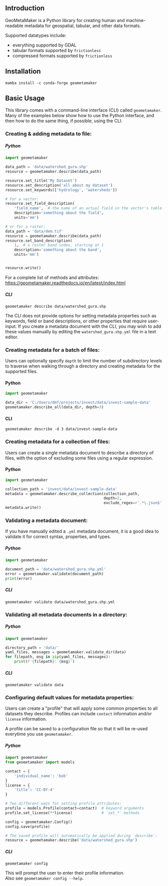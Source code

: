 ## Introduction

GeoMetaMaker is a Python library for creating human and machine-readable
metadata for geospatial, tabular, and other data formats.

Supported datatypes include:
* everything supported by GDAL
* tabular formats supported by `frictionless`
* compressed formats supported by `frictionless`

## Installation

`mamba install -c conda-forge geometamaker`

## Basic Usage

This library comes with a command-line interface (CLI) called `geometamaker`.
Many of the examples below show how to use the Python interface, and then
how to do the same thing, if possible, using the CLI.

### Creating & adding metadata to file:

##### Python

```python
import geometamaker

data_path = 'data/watershed_gura.shp'
resource = geometamaker.describe(data_path)

resource.set_title('My Dataset')
resource.set_description('all about my dataset')
resource.set_keywords(['hydrology', 'watersheds'])

# For a vector:
resource.set_field_description(
    'field_name',  # the name of an actual field in the vector's table
    description='something about the field',
    units='mm')

# or for a raster:
data_path = 'data/dem.tif'
resource = geometamaker.describe(data_path)
resource.set_band_description(
    1,  # a raster band index, starting at 1
    description='something about the band',
    units='mm')


resource.write()
```
For a complete list of methods and attributes:
https://geometamaker.readthedocs.io/en/latest/index.html

##### CLI
```
geometamaker describe data/watershed_gura.shp
```
The CLI does not provide options for setting metadata properties such as 
keywords, field or band descriptions, or other properties that require 
user-input. If you create a metadata document with the CLI, you may wish 
to add these values manually by editing the 
`watershed_gura.shp.yml` file in a text editor.

### Creating metadata for a batch of files:
Users can optionally specify `depth` to limit the number of subdirectory 
levels to traverse when walking through a directory and creating metadata 
for the supported files.

#### Python
```python
import geometamaker

data_dir = 'C:/Users/dmf/projects/invest/data/invest-sample-data'
geometamaker.describe_all(data_dir, depth=3)
```

#### CLI
```
geometamaker describe -d 3 data/invest-sample-data
```

### Creating metadata for a collection of files:
Users can create a single metadata document to describe a directory of 
files, with the option of excluding some files using a regular expression.

#### Python
```python
import geometamaker

collection_path = 'invest/data/invest-sample-data'
metadata = geometamaker.describe_collection(collection_path,
                                            depth=2,
                                            exclude_regex=r'.*\.json$')
metadata.write()
```

### Validating a metadata document:
If you have manually edited a `.yml` metadata document,
it is a good idea to validate it for correct syntax, properties, and types.

##### Python
```python
import geometamaker

document_path = 'data/watershed_gura.shp.yml'
error = geometamaker.validate(document_path)
print(error)
```

##### CLI
```
geometamaker validate data/watershed_gura.shp.yml
```

### Validating all metadata documents in a directory:

##### Python
```python
import geometamaker

directory_path = 'data/'
yaml_files, messages = geometamaker.validate_dir(data)
for filepath, msg in zip(yaml_files, messages):
    print(f'{filepath}: {msg}')
```

##### CLI
```
geometamaker validate data
```

### Configuring default values for metadata properties:

Users can create a "profile" that will apply some common properties
to all datasets they describe. Profiles can include `contact` information
and/or `license` information.

A profile can be saved to a configuration file so that it will be re-used
everytime you use `geometamaker`.

##### Python
```python
import geometamaker
from geometamaker import models

contact = {
    'individual_name': 'bob'
}
license = {
    'title': 'CC-BY-4'
}

# Two different ways for setting profile attributes:
profile = models.Profile(contact=contact)  # keyword arguments
profile.set_license(**license)             # `set_*` methods

config = geometamaker.Config()
config.save(profile)

# The saved profile will automatically be applied during `describe`:
resource = geometamaker.describe('data/watershed_gura.shp')
```

##### CLI
```
geometamaker config
```
This will prompt the user to enter their profile information.  
Also see `geometamaker config --help`.
